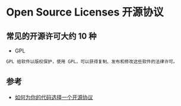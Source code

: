 #  Open Source Licenses 开源协议

## 常见的开源许可大约 10 种
* GPL
```md
GPL 给软件以版权保护，使用 GPL，可以获得复制、发布和修改这些软件的法律许可。
```


## 参考
* [如何为你的代码选择一个开源协议](https://www.cnblogs.com/Wayou/p/how_to_choose_a_license.html)
